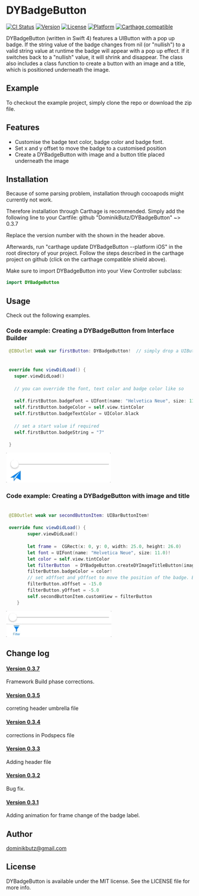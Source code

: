 # DYBadgeButton

[![CI Status](http://img.shields.io/travis/dominikbutz/DYBadgeButton.svg?style=flat)](https://travis-ci.org/dominikbutz/DYBadgeButton)
[![Version](https://img.shields.io/cocoapods/v/DYBadgeButton.svg?style=flat)](http://cocoapods.org/pods/DYBadgeButton)
[![License](https://img.shields.io/cocoapods/l/DYBadgeButton.svg?style=flat)](http://cocoapods.org/pods/DYBadgeButton)
[![Platform](https://img.shields.io/cocoapods/p/DYBadgeButton.svg?style=flat)](http://cocoapods.org/pods/DYBadgeButton)
[![Carthage compatible](https://img.shields.io/badge/Carthage-compatible-4BC51D.svg?style=flat)](https://github.com/Carthage/Carthage)


 DYBadgeButton (written in Swift 4) features a UIButton with a pop up badge. If the string value of the badge changes from nil (or "nullish") to a valid string value at runtime the badge will appear with a pop up effect. If it switches back to a "nullish" value, it will shrink and disappear.
The class also includes a class function to create a button with an image and a title, which is positioned underneath the image. 

## Example

To checkout the example project, simply clone the repo or download the zip file. 

## Features

* Customise the badge text color, badge color and badge font.
* Set x and y offset to move the badge to a customised position
* Create a DYBadgeButton with image and a button title placed underneath the image

## Installation

Because of some parsing problem, installation through cocoapods might currently not work.  

Therefore installation through Carthage is recommended. Simply add the following line to your Cartfile:
github "DominikButz/DYBadgeButton" ~> 0.3.7

Replace the version number with the shown in the header above. 

Afterwards, run "carthage update DYBadgeButton --platform iOS" in the root directory of your project. Follow the steps described in the carthage project on github (click on the carthage compatible shield above). 

Make sure to import DYBadgeButton into your View Controller subclass:

```Swift
import DYBadgeButton
```

## Usage

Check out the following examples.

### Code example: Creating a DYBadgeButton from Interface Builder


```Swift
 @IBOutlet weak var firstButton: DYBadgeButton!  // simply drop a UIButton into the VC from interface builder in storyboard  and set the class to DYBadgeButton
 

 override func viewDidLoad() {
   super.viewDidLoad()
   
   // you can override the font, text color and badge color like so
   
   self.firstButton.badgeFont = UIFont(name: "Helvetica Neue", size: 11.0)!
   self.firstButton.badgeColor = self.view.tintColor
   self.firstButton.badgeTextColor = UIColor.black
   
   // set a start value if required
   self.firstButton.badgeString = "7"
   
 }

```

![DYBadgeButton example](./gitResources/DYBadgeButtonExample1-small.gif "Badge Button example 1") 

### Code example: Creating a DYBadgeButton with image and title

 
```Swift

 @IBOutlet weak var secondButtonItem: UIBarButtonItem!

 override func viewDidLoad() {
	    super.viewDidLoad()
	        
		let frame =  CGRect(x: 0, y: 0, width: 25.0, height: 26.0)
		let font = UIFont(name: "Helvetica Neue", size: 11.0)!
		let color = self.view.tintColor
		let filterButton  = DYBadgeButton.createDYImageTitleButton(image:  imageLiteral(resourceName: "filterButton"), title: "Filter", font: font, frame: frame, tintColor: color!)
		filterButton.badgeColor = color!
		// set xOffset and yOffset to move the position of the badge. Because of the frame modification, the badge might be misplaced otherwise. 
		filterButton.xOffset = -15.0
		filterButton.yOffset = -5.0
		self.secondButtonItem.customView = filterButton
	}
```
![DYBadgeButton example](./gitResources/DYBadgeButtonExample2-small.gif "Badge Button example 2") 

## Change log
#### [Version 0.3.7](https://github.com/DominikButz/DYBadgeButton/releases/tag/0.3.7)
Framework Build phase corrections.
#### [Version 0.3.5](https://github.com/DominikButz/DYBadgeButton/releases/tag/0.3.5)
correting header umbrella file
#### [Version 0.3.4](https://github.com/DominikButz/DYBadgeButton/releases/tag/0.3.4)
corrections in Podspecs file
#### [Version 0.3.3](https://github.com/DominikButz/DYBadgeButton/releases/tag/0.3.3)
Adding header file
#### [Version 0.3.2](https://github.com/DominikButz/DYBadgeButton/releases/tag/0.3.2)
Bug fix.

#### [Version 0.3.1](https://github.com/DominikButz/DYBadgeButton/releases/tag/0.3.1)
Adding animation for frame change of the badge label.

## Author

dominikbutz@gmail.com

## License

DYBadgeButton is available under the MIT license. See the LICENSE file for more info.


